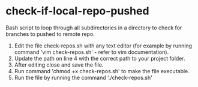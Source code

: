 # check-if-local-repo-pushed
Bash script to loop through all subdirectories in a directory to check for branches to pushed to remote repo.
1. Edit the file check-repos.sh with any text editor (for example by running command 'vim check-repos.sh' - refer to vim documentation).
2. Update the path on line 4 with the correct path to your project folder.
3. After editing close and save the file.
4. Run command 'chmod +x check-repos.sh' to make the file executable.
5. Run the file by running the command './check-repos.sh'
